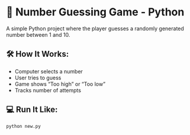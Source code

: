 # 🎯 Number Guessing Game - Python

A simple Python project where the player guesses a randomly generated number between 1 and 10.

## 🛠 How It Works:
- Computer selects a number
- User tries to guess
- Game shows “Too high” or “Too low”
- Tracks number of attempts

## 💻 Run It Like:
```bash
python new.py





